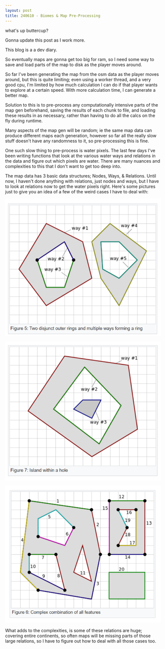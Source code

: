 ```yaml
---
layout: post
title: 240610 - Biomes & Map Pre-Processing
---
```


what's up buttercup?

Gonna update this post as I work more.

This blog is a a dev diary. 

So eventually maps are gonna get too big for ram, so I need some way to save and load parts of the map to disk as the player moves around.

So far I've been generating the map from the osm data as the player moves around, but this is quite limiting; even using a worker thread, and a very good cpu, I'm limited by how much calculation I can do if that player wants to explore at a certain speed. With more calculation time, I can generate a better map.

Solution to this is to pre-process any computationally intensive parts of the map gen beforehand, saving the results of each chunk to file, and loading these results in as necessary, rather than having to do all the calcs on the fly during runtime. 

Many aspects of the map gen will be random; ie the same map data can produce different maps each generation, however so far all the really slow stuff doesn't have any randomness to it, so pre-processing this is fine.

One such slow thing to pre-process is water pixels. The last few days I've been writing functions that look at the various water ways and relations in the data and figure out which pixels are water. There are many nuances and complexities to this that I don't want to get too deep into.

The map data has 3 basic data structures; Nodes, Ways, & Relations. Until now, I haven't done anything with relations, just nodes and ways, but I have to look at relations now to get the water pixels right. Here's some pictures just to give you an idea of a few of the weird cases I have to deal with:

![240610_1](/images/240610/Capture.PNG)

![240610_2](/images/240610/Capture2.PNG)

![240610_3](/images/240610/Capture3.PNG)

What adds to the complexities, is some of these relations are huge; covering entire continents, so often maps will be missing parts of those large relations, so I have to figure out how to deal with all those cases too.